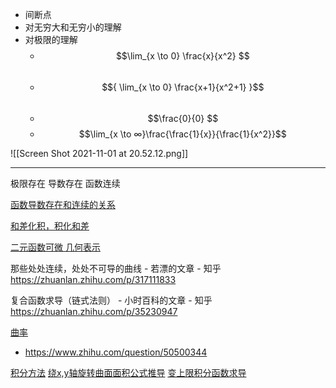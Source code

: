  + 间断点
+ 对无穷大和无穷小的理解
+ 对极限的理解
	+  $$\lim_{x \to 0} \frac{x}{x^2} $$  </br>
	+ $${ \lim_{x \to 0} \frac{x+1}{x^2+1} }$$ </br>
	+ $$\frac{0}{0} $$
	+ $$\lim_{x \to ∞}\frac{\frac{1}{x}}{\frac{1}{x^2}}$$

![[Screen Shot 2021-11-01 at 20.52.12.png]]


---

极限存在
导数存在
函数连续

[函数导数存在和连续的关系](https://zhuanlan.zhihu.com/p/28543551)

[和差化积，积化和差](https://www.zhihu.com/question/20829733)

[二元函数可微 几何表示](https://zhuanlan.zhihu.com/p/359867536)

那些处处连续，处处不可导的曲线 - 若漂的文章 - 知乎 https://zhuanlan.zhihu.com/p/317111833

复合函数求导（链式法则） - 小时百科的文章 - 知乎 https://zhuanlan.zhihu.com/p/35230947

[曲率](https://www.zhihu.com/question/25952605)
- https://www.zhihu.com/question/50500344

[积分方法](https://www.sudoedu.com/blog/你所不知道的积分法（一）：欧拉代换/)
[绕x,y轴旋转曲面面积公式推导](https://blog.csdn.net/qq_38998213/article/details/103575803)
[变上限积分函数求导](https://www.saikr.com/a/2774)